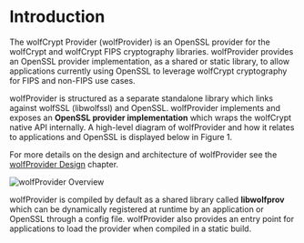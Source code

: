 # Introduction

The wolfCrypt Provider (wolfProvider) is an OpenSSL provider for the wolfCrypt and wolfCrypt FIPS cryptography libraries. wolfProvider provides an OpenSSL provider implementation, as a shared or static library, to allow applications currently using OpenSSL to leverage wolfCrypt cryptography for FIPS and non-FIPS use cases.

wolfProvider is structured as a separate standalone library which links against wolfSSL (libwolfssl) and OpenSSL. wolfProvider implements and exposes an **OpenSSL provider implementation** which wraps the wolfCrypt native API internally. A high-level diagram of wolfProvider and how it relates to applications and OpenSSL is displayed below in Figure 1.

For more details on the design and architecture of wolfProvider see the [wolfProvider Design](chapter09.md) chapter.


![wolfProvider Overview](wolfProvider_overview.png)

wolfProvider is compiled by default as a shared library called **libwolfprov** which can be dynamically registered at runtime by an application or OpenSSL through a config file. wolfProvider also provides an entry point for applications to load the provider when compiled in a static build.
